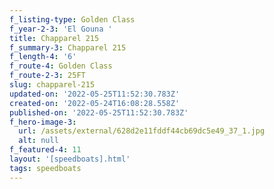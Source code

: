 ```yaml
---
f_listing-type: Golden Class
f_year-2-3: 'El Gouna '
title: Chapparel 215
f_summary-3: Chapparel 215
f_length-4: '6'
f_route-4: Golden Class
f_route-2-3: 25FT
slug: chapparel-215
updated-on: '2022-05-25T11:52:30.783Z'
created-on: '2022-05-24T16:08:28.558Z'
published-on: '2022-05-25T11:52:30.783Z'
f_hero-image-3:
  url: /assets/external/628d2e11fddf44cb69dc5e49_37_1.jpg
  alt: null
f_featured-4: 11
layout: '[speedboats].html'
tags: speedboats
---
```



